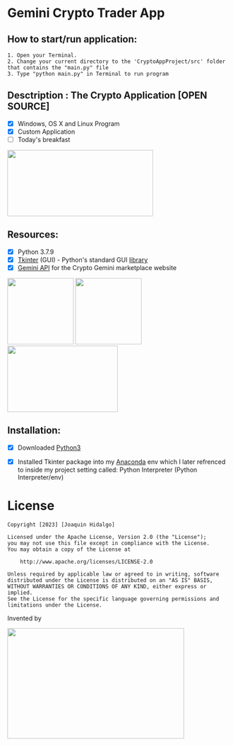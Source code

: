 # Gemini Crypto Trader App


## How to start/run application:
    1. Open your Terminal.
    2. Change your current directory to the 'CryptoAppProject/src' folder that contains the "main.py" file
    3. Type "python main.py" in Terminal to run program
    

## Desctription : The Crypto Application [OPEN SOURCE]
- [x] Windows, OS X and Linux Program
- [x] Custom Application
- [ ] Today's breakfast

<img src="https://github.com/jhidalgo-utep/GeminiCryptoTrader/assets/84790891/922c184e-8017-4ad9-9cb1-81c2375d8c54" style=" width:330px ; height:150px">
    

## Resources:
- [x] Python 3.7.9 
- [x] [Tkinter](http://tkdocs.com/tutorial/install.html) (GUI) - Python's standard GUI [library](https://docs.gemini.com/)
- [x] [Gemini API](https://docs.python.org/3/library/tk.html) for the Crypto Gemini marketplace website

<img src="https://github.com/jhidalgo-utep/GeminiCryptoTrader/assets/84790891/e2b8fc2d-d398-4291-96f1-05521fcf1120" style=" width:150px ; height:150px">
<img src="https://github.com/jhidalgo-utep/GeminiCryptoTrader/assets/84790891/ded6633d-01ab-4913-812b-e8a87f8a2cb7" style=" width:150px ; height:150px">
<img src="https://github.com/jhidalgo-utep/GeminiCryptoTrader/assets/84790891/3be09dc2-6f74-45bc-b163-b93f179ad909" style=" width:250px ; height:150px">
     

## Installation:
- [x] Downloaded [Python3](https://www.python.org/downloads/release/python-379/)
- [x] Installed Tkinter package into my [Anaconda](https://www.anaconda.com/download) env which I later refrenced to inside my project setting called: Python Interpreter (Python Interpreter/env)





<p> </p>





# License
    Copyright [2023] [Joaquin Hidalgo]

    Licensed under the Apache License, Version 2.0 (the "License");
    you may not use this file except in compliance with the License.
    You may obtain a copy of the License at

        http://www.apache.org/licenses/LICENSE-2.0

    Unless required by applicable law or agreed to in writing, software
    distributed under the License is distributed on an "AS IS" BASIS,
    WITHOUT WARRANTIES OR CONDITIONS OF ANY KIND, either express or implied.
    See the License for the specific language governing permissions and
    limitations under the License.
    
<p>Invented by</p>
<img src="https://github.com/jhidalgo-utep/GeminiCryptoTrader/assets/84790891/14c19a92-cf47-44ee-92e8-2f7a2bbd7b64" style=" width:400px ; height:250px">
    
  

